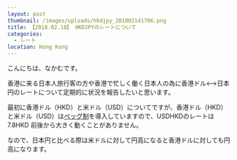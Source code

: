 ```yaml
---
layout: post
thumbnail: /images/uploads/hkdjpy_201802141706.png
title: 【2018.02.18】 HKDJPYのレートについて
categories:
  - レート
location: Hong Kong
---
```

こんにちは、なかむです。

香港に来る日本人旅行客の方や香港で忙しく働く日本人の為に香港ドル<-->日本円のレートについて定期的に状況を報告したいと思います。

最初に香港ドル（HKD）と米ドル（USD）についてですが、香港ドル（HKD）と米ドル（USD）は[ペッグ制](http://finalrich.com/fx/fx-country-hkd.html)を導入していますので、USDHKDのレートは 7.8HKD 前後から大きく動くことがありません。

なので、日本円と比べる際は米ドルに対して円高になると香港ドルに対しても円高になります。



